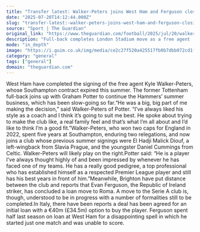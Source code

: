 ```yaml
---
title: "Transfer latest: Walker-Peters joins West Ham and Ferguson closing on Roma move"
date: "2025-07-20T14:12:44.000Z"
slug: "transfer-latest:-walker-peters-joins-west-ham-and-ferguson-closing-on-roma-move"
source: "Sport | The Guardian"
original_link: "https://www.theguardian.com/football/2025/jul/20/walker-peters-joins-west-ham-and-evan-ferguson-closing-on-roma-move"
description: "Full-back completes London Stadium move as a free agent  Brighton continue talks with Roma on Ferguson loan move  West Ham have completed the signing of the free agent Kyle Walker-Peters, whose Southampton contract expired this summer. The former Tottenham full-back joins up with Graham Potter to continue the Hammers’ summer business, which has been slow-going so far. “He was a big, big part of me making the decision,” said Walker-Peters of Potter. “I’ve always liked his style as a coach and I think it’s going to suit me best. He spoke about trying to make the club like, a real family feel and that’s what I’m all about and I’d like to think I’m a good fit.”  Continue reading..."
mode: "in_depth"
image: "https://i.guim.co.uk/img/media/ce2c27f520a425517fb0b7dbb072cd1f34b14c5e/0_0_1071_857/master/1071.jpg?width=1200&height=630&quality=85&auto=format&fit=crop&precrop=40:21,offset-x50,offset-y0&overlay-align=bottom%2Cleft&overlay-width=100p&overlay-base64=L2ltZy9zdGF0aWMvb3ZlcmxheXMvdGctZGVmYXVsdC5wbmc&enable=upscale&s=57d11ffd96c816f681906875d9d0d476"
category: "general"
tags: ["general"]
domain: "theguardian.com"
---
```

West Ham have completed the signing of the free agent Kyle Walker-Peters, whose Southampton contract expired this summer. The former Tottenham full-back joins up with Graham Potter to continue the Hammers’ summer business, which has been slow-going so far.“He was a big, big part of me making the decision,” said Walker-Peters of Potter. “I’ve always liked his style as a coach and I think it’s going to suit me best. He spoke about trying to make the club like, a real family feel and that’s what I’m all about and I’d like to think I’m a good fit.”Walker-Peters, who won two caps for England in 2022, spent five years at Southampton, enduring two relegations, and now joins a club whose previous summer signings were El Hadji Malick Diouf, a left-wingback from Slavia Prague, and the youngster Daniel Cummings from Celtic. Walker-Peters will likely play on the right.Potter said: “He is a player I’ve always thought highly of and been impressed by whenever he has faced one of my teams. He has a really good pedigree, a top professional who has established himself as a respected Premier League player and still has his best years in front of him.”Meanwhile, Brighton have put distance between the club and reports that Evan Ferguson, the Republic of Ireland striker, has concluded a loan move to Roma. A move to the Serie A club is, though, understood to be in progress with a number of formalities still to be completed.In Italy, there have been reports a deal has been agreed for an initial loan with a €40m (£34.5m) option to buy the player. Ferguson spent half last season on loan at West Ham for a disappointing spell in which he started just one match and was unable to score.